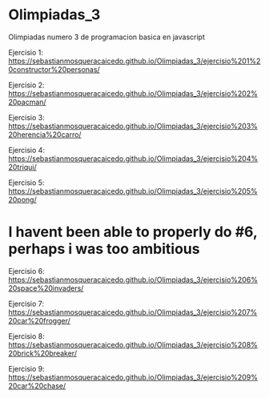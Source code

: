 # Olimpiadas_3
Olimpiadas numero 3 de programacion basica en javascript

Ejercisio 1: https://sebastianmosqueracaicedo.github.io/Olimpiadas_3/ejercisio%201%20constructor%20personas/

Ejercisio 2: https://sebastianmosqueracaicedo.github.io/Olimpiadas_3/ejercisio%202%20pacman/

Ejercisio 3: https://sebastianmosqueracaicedo.github.io/Olimpiadas_3/ejercisio%203%20herencia%20carro/

Ejercisio 4: https://sebastianmosqueracaicedo.github.io/Olimpiadas_3/ejercisio%204%20triqui/

Ejercisio 5: https://sebastianmosqueracaicedo.github.io/Olimpiadas_3/ejercisio%205%20pong/

<h1> I havent been able to properly do #6, perhaps i was too ambitious</h1>

Ejercisio 6: https://sebastianmosqueracaicedo.github.io/Olimpiadas_3/ejercisio%206%20space%20invaders/


Ejercisio 7: https://sebastianmosqueracaicedo.github.io/Olimpiadas_3/ejercisio%207%20car%20frogger/

Ejercisio 8: https://sebastianmosqueracaicedo.github.io/Olimpiadas_3/ejercisio%208%20brick%20breaker/

Ejercisio 9: https://sebastianmosqueracaicedo.github.io/Olimpiadas_3/ejercisio%209%20car%20chase/
